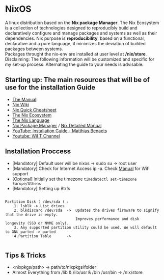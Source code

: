 # NixOS
A linux distribution based on the **Nix package Manager**. The Nix Ecosystem is a collection of technologies designed to reproducibly build
and declaratively configure and manage packages and systems as well as their dependencies.
Nix purpose is **reproducibility**, based on a functional, declarative and a pure language,
it minimizes the deviation of builded packages between systems.  
Packages throught the nix-env are installed at user level at **/nix/store**.   
Disclaiming: The following information will be customized and specific for my set-up process. Alternating the guide to your needs is advisable. 

## Starting up: The main resources that will be of use for the installation Guide
 
* [The Manual](https://nixos.org/manual/nixos/stable/index.html#nixos-manual)
* [Nix Wiki](https://nixos.wiki)
* [Nix Quick Cheatsheet](https://nixos.wiki/wiki/Cheatsheet)
* [The Nix Ecosystem](https://nixos.wiki/wiki/Nix_Ecosystem)
* [The Nix Language](https://nixos.wiki/wiki/Overview_of_the_Nix_Language)
* [Nix Package Manager](https://nixos.wiki/wiki/Nix_package_manager) / [Nix Detailed Manual](https://nixos.org/manual/nix/stable/)
* [YouTube: Installation Guide - Matthias Benaets](https://www.youtube.com/watch?v=AGVXJ-TIv3Y)
* [Youtube: Wil T Channel](https://www.youtube.com/user/wilfridtaylor)

## Installation Proccess

* [Mandatory] Default user will be nixos -> sudo su -> root user
* [Mandatory] Check for Internet Access ip -a. Check [Manual](https://nixos.org/manual/nixos/stable/index.html#sec-installation) for Wifi support
* [Optional] Initially set the timezone `timedatectl set-timezone Europe/Athens`
* [Mandatory] Setting up Βtrfs  
~~~

Partition Disk ( /dev/sda ) :
	1. lsblk -> List drives
	2. blkdiscard /dev/sda	->	Updates the drives firmware to signify that the drive is empty.
								Improves performance and disk longevity (SSD or NVME only).
	3. Any supported partition utility could be used. We will default to GNU parted -> parted
	4.Partition Table		->	
	
~~~


## Tips & Tricks
* <nixpkgs/path> -> path/to/nixpkgs/folder
* Almost Everything from /lib & /lib/usr & /bin /usr/bin -> /nix/store
	
				
